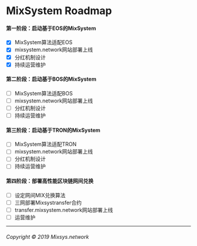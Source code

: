 # MixSystem Roadmap

#### 第一阶段：启动基于EOS的MixSystem
- [x] MixSystem算法适配EOS 
- [x] mixsystem.network网站部署上线 
- [x] 分红机制设计
- [x] 持续运营维护

#### 第二阶段：启动基于BOS的MixSystem
- [ ] MixSystem算法适配BOS 
- [ ] mixsystem.network网站部署上线 
- [ ] 分红机制设计
- [ ] 持续运营维护

#### 第三阶段：启动基于TRON的MixSystem
- [ ] MixSystem算法适配TRON 
- [ ] mixsystem.network网站部署上线 
- [ ] 分红机制设计
- [ ] 持续运营维护

#### 第四阶段：部署高性能区块链网间兑换
- [ ] 设定网间MIX兑换算法
- [ ] 三网部署Mixsystransfer合约
- [ ] transfer.mixsystem.network网站部署上线 
- [ ] 运营维护

---
###### Copyright © 2019 Mixsys.network
